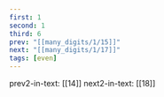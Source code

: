 ```yaml
---
first: 1
second: 1
third: 6
prev: "[[many_digits/1/15]]"
next: "[[many_digits/1/17]]"
tags: [even]
---
```

prev2-in-text: [[14]]
next2-in-text: [[18]]
